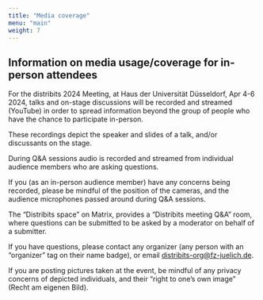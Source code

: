 ```yaml
---
title: "Media coverage"
menu: "main"
weight: 7
---
```



## Information on media usage/coverage for in-person attendees

For the distribits 2024 Meeting, at Haus der Universität Düsseldorf, Apr 4-6 2024, talks and on-stage discussions will be recorded and streamed (YouTube) in order to spread information beyond the group of people who have the chance to participate in-person.

These recordings depict the speaker and slides of a talk, and/or discussants on the stage.

During Q&A sessions audio is recorded and streamed from individual audience members who are asking questions.

If you (as an in-person audience member) have any concerns being recorded, please be mindful of the position of the cameras, and the audience microphones passed around during Q&A sessions.

The “Distribits space” on Matrix, provides a “Distribits meeting Q&A” room, where questions can be submitted to be asked by a moderator on behalf of a submitter.

If you have questions, please contact any organizer (any person with an “organizer” tag on their name badge), or email distribits-org@fz-juelich.de.

If you are posting pictures taken at the event, be mindful of any privacy concerns of depicted individuals, and their “right to one’s own image” (Recht am eigenen Bild).